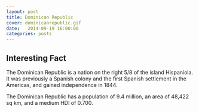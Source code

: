 ```yaml
---
layout: post
title: Dominican Republic
cover: dominicanrepublic.gif
date:   2014-09-19 16:00:00
categories: posts
---
```


## Interesting Fact

The Dominican Republic is a nation on the right 5/8 of the island Hispaniola. It was previously a Spanish colony and the first Spanish settlement in the Americas, and gained independence in 1844. 

The Dominican Republic has a population of 9.4 million, an area of 48,422 sq km, and a medium HDI of 0.700. 